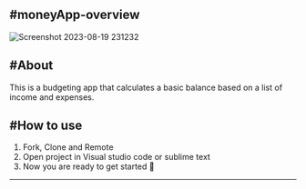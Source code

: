 **#moneyApp-overview**
---
![Screenshot 2023-08-19 231232](https://github.com/fatemehmaral/moneyApp/assets/135278518/9aea42e7-9cf6-4e08-934d-c63c1bf88805)

**#About**
---
This is a budgeting app that calculates a basic balance based on a list of income and expenses.

**#How to use**
---
1. Fork, Clone and Remote
2. Open project in Visual studio code or sublime text
3. Now you are ready to get started 🎉
---
